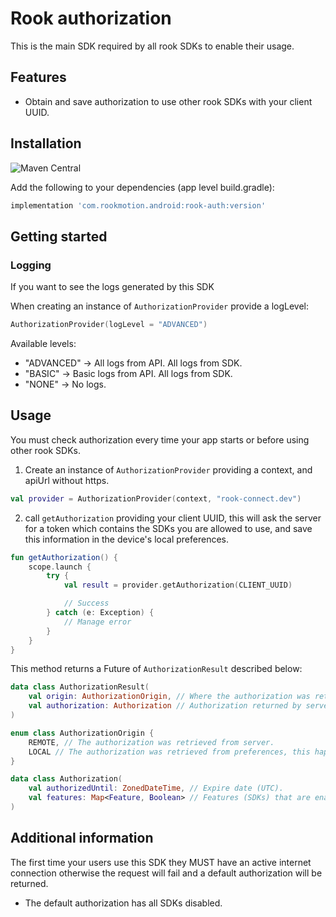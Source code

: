 # Rook authorization

This is the main SDK required by all rook SDKs to enable their usage.

## Features

* Obtain and save authorization to use other rook SDKs with your client UUID.

## Installation

![Maven Central](https://img.shields.io/maven-central/v/com.rookmotion.android/rook-auth?color=%23F44336)

Add the following to your dependencies (app level build.gradle):

```groovy
implementation 'com.rookmotion.android:rook-auth:version'
```

## Getting started

### Logging

If you want to see the logs generated by this SDK

When creating an instance of `AuthorizationProvider` provide a logLevel:

```kotlin
AuthorizationProvider(logLevel = "ADVANCED")
```

Available levels:

* "ADVANCED" -> All logs from API. All logs from SDK.
* "BASIC" -> Basic logs from API. All logs from SDK.
* "NONE" -> No logs.

## Usage

You must check authorization every time your app starts or before using other rook SDKs.

1. Create an instance of `AuthorizationProvider` providing a context, and apiUrl without https.

```kotlin
val provider = AuthorizationProvider(context, "rook-connect.dev")
```

2. call `getAuthorization` providing your client UUID, this will ask the server for a token which
   contains the SDKs you are allowed to use, and save this information in the device's local
   preferences.

```kotlin
fun getAuthorization() {
    scope.launch {
        try {
            val result = provider.getAuthorization(CLIENT_UUID)

            // Success
        } catch (e: Exception) {
            // Manage error
        }
    }
}
```

This method returns a Future of `AuthorizationResult` described below:

```kotlin
data class AuthorizationResult(
    val origin: AuthorizationOrigin, // Where the authorization was retrieved from.
    val authorization: Authorization // Authorization returned by server/preferences.
)

enum class AuthorizationOrigin {
    REMOTE, // The authorization was retrieved from server.
    LOCAL // The authorization was retrieved from preferences, this happens when the device does not have an active internet connection or if the request to the server fails.
}

data class Authorization(
    val authorizedUntil: ZonedDateTime, // Expire date (UTC).
    val features: Map<Feature, Boolean> // Features (SDKs) that are enabled or disabled.
)
```

## Additional information

The first time your users use this SDK they MUST have an active internet connection otherwise
the request will fail and a default authorization will be returned.

* The default authorization has all SDKs disabled.
